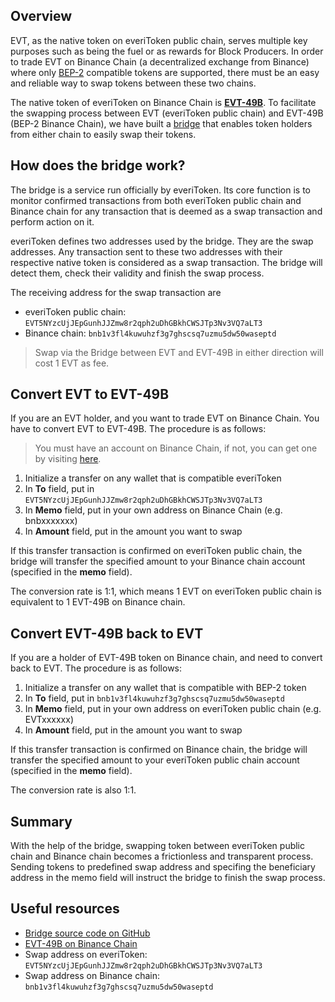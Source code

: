 ## Overview
EVT, as the native token on everiToken public chain, serves multiple key purposes such as being the fuel or as rewards for Block Producers. In order to trade EVT on Binance Chain (a decentralized exchange from Binance) where only [BEP-2](https://github.com/binance-chain/BEPs/blob/master/BEP2.md) compatible tokens are supported, there must be an easy and reliable way to swap tokens between these two chains.

The native token of everiToken on Binance Chain is [**EVT-49B**](https://explorer.binance.org/asset/EVT-49B). To facilitate the swapping process between EVT (everiToken public chain) and EVT-49B (BEP-2 Binance Chain), we have built a [bridge](https://github.com/everitoken/evt-bnb-dex-bridge) that enables token holders from either chain to easily swap their tokens.

## How does the bridge work?
The bridge is a service run officially by everiToken. Its core function is to monitor confirmed transactions from both everiToken public chain and Binance chain for any transaction that is deemed as a swap transaction and perform action on it.

everiToken defines two addresses used by the bridge. They are the swap addresses. Any transaction sent to these two addresses with their respective native token is considered as a swap transaction. The bridge will detect them, check their validity and finish the swap process.

The receiving address for the swap transaction are

* everiToken public chain: `EVT5NYzcUjJEpGunhJJZmw8r2qph2uDhGBkhCWSJTp3Nv3VQ7aLT3`
* Binance chain: `bnb1v3fl4kuwuhzf3g7ghscsq7uzmu5dw50waseptd`

> Swap via the Bridge between EVT and EVT-49B in either direction will cost 1 EVT as fee.

## Convert EVT to EVT-49B
If you are an EVT holder, and you want to trade EVT on Binance Chain. You have to convert EVT to EVT-49B. The procedure is as follows:

> You must have an account on Binance Chain, if not, you can get one by visiting [here](https://www.binance.org/en/create).

1. Initialize a transfer on any wallet that is compatible everiToken
2. In **To** field, put in `EVT5NYzcUjJEpGunhJJZmw8r2qph2uDhGBkhCWSJTp3Nv3VQ7aLT3`
3. In **Memo** field, put in your own address on Binance Chain (e.g. bnbxxxxxxx)
4. In **Amount** field, put in the amount you want to swap

If this transfer transaction is confirmed on everiToken public chain, the bridge will transfer the specified amount to your Binance chain account (specified in the **memo** field).

The conversion rate is 1:1, which means 1 EVT on everiToken public chain is equivalent to 1 EVT-49B on Binance chain.


## Convert EVT-49B back to EVT
If you are a holder of EVT-49B token on Binance chain, and need to convert back to EVT. The procedure is as follows:

1. Initialize a transfer on any wallet that is compatible with BEP-2 token
2. In **To** field, put in `bnb1v3fl4kuwuhzf3g7ghscsq7uzmu5dw50waseptd`
3. In **Memo** field, put in your own address on everiToken public chain (e.g. EVTxxxxxx)
4. In **Amount** field, put in the amount you want to swap

If this transfer transaction is confirmed on Binance chain, the bridge will transfer the specified amount to your everiToken public chain account (specified in the **memo** field). 

The conversion rate is also 1:1.

## Summary
With the help of the bridge, swapping token between everiToken public chain and Binance chain becomes a frictionless and transparent process. Sending tokens to predefined swap address and specifing the beneficiary address in the memo field will instruct the bridge to finish the swap process.


## Useful resources
* [Bridge source code on GitHub](https://github.com/everitoken/evt-bnb-dex-bridge)
* [EVT-49B on Binance Chain](https://explorer.binance.org/asset/EVT-49B)
* Swap address on everiToken: `EVT5NYzcUjJEpGunhJJZmw8r2qph2uDhGBkhCWSJTp3Nv3VQ7aLT3`
* Swap address on Binance chain: `bnb1v3fl4kuwuhzf3g7ghscsq7uzmu5dw50waseptd`

